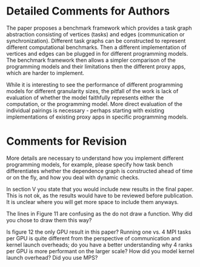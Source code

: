 # Detailed Comments for Authors

The paper proposes a benchmark framework which provides a task graph abstraction consisting of vertices (tasks) and edges (communication or synchronization). Different task graphs can be constructed to represent different computational benchmarks. Then a different implementation of vertices and edges can be plugged in for different programming models. The benchmark framework then allows a simpler comparison of the programming models and their limitations then the different proxy apps, which are harder to implement.

While it is interesting to see the performance of different programming models for different granularity sizes, the pitfall of the work is lack of evaluation of whether the model faithfully represents either the computation, or the programming model. More direct evaluation of the individual pairings is necessary - perhaps starting with existing implementations of existing proxy apps in specific programming models.

# Comments for Revision

More details are necessary to understand how you implement different programming models, for example, please specify how task bench differentiates whether the dependence graph is constructed ahead of time or on the fly, and how you deal with dynamic checks.

In section V you state that you would include new results in the final paper. This is not ok, as the results would have to be reviewed before publication. It is unclear where you will get more space to include them anyways.

The lines in Figure 11 are confusing as the do not draw a function. Why did you chose to draw them this way?

Is figure 12 the only GPU result in this paper? Running one vs. 4 MPI tasks per GPU is quite different from the perspective of communication and kernel launch overheads; do you have a better understanding why 4 ranks per GPU is more performant on the larger scale? How did you model kernel launch overhead? Did you use MPS?
